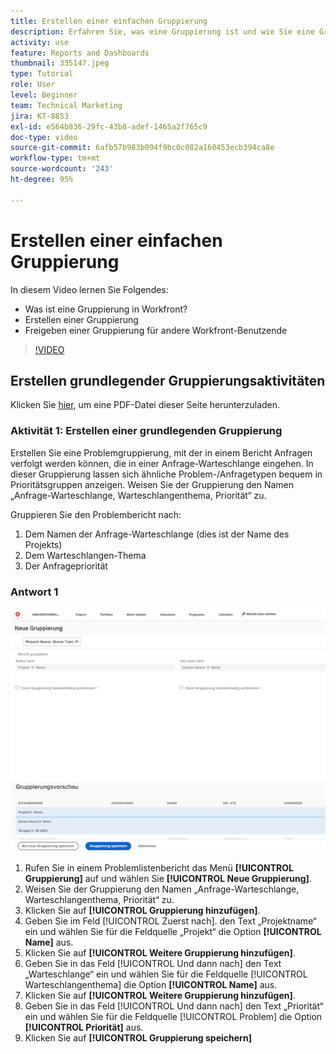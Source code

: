 ```yaml
---
title: Erstellen einer einfachen Gruppierung
description: Erfahren Sie, was eine Gruppierung ist und wie Sie eine Gruppierung erstellen und mit anderen Benutzenden in Workfront teilen können.
activity: use
feature: Reports and Dashboards
thumbnail: 335147.jpeg
type: Tutorial
role: User
level: Beginner
team: Technical Marketing
jira: KT-8853
exl-id: e564b836-29fc-43b8-adef-1465a2f765c9
doc-type: video
source-git-commit: 6afb57b983b094f9bc0c082a160453ecb394ca8e
workflow-type: tm+mt
source-wordcount: '243'
ht-degree: 95%

---
```


# Erstellen einer einfachen Gruppierung

In diesem Video lernen Sie Folgendes:

* Was ist eine Gruppierung in Workfront?
* Erstellen einer Gruppierung
* Freigeben einer Gruppierung für andere Workfront-Benutzende

>[!VIDEO](https://video.tv.adobe.com/v/335147/?quality=12&learn=on)

## Erstellen grundlegender Gruppierungsaktivitäten

Klicken Sie [hier](/help/assets/create-basic-grouping-activities.pdf), um eine PDF-Datei dieser Seite herunterzuladen.

### Aktivität 1: Erstellen einer grundlegenden Gruppierung

Erstellen Sie eine Problemgruppierung, mit der in einem Bericht Anfragen verfolgt werden können, die in einer Anfrage-Warteschlange eingehen. In dieser Gruppierung lassen sich ähnliche Problem-/Anfragetypen bequem in Prioritätsgruppen anzeigen. Weisen Sie der Gruppierung den Namen „Anfrage-Warteschlange, Warteschlangenthema, Priorität“ zu.

Gruppieren Sie den Problembericht nach:

1. Dem Namen der Anfrage-Warteschlange (dies ist der Name des Projekts)
1. Dem Warteschlangen-Thema
1. Der Anfragepriorität

### Antwort 1

![Ein Screenshot des Bildschirms zur Erstellung einer neuen Gruppierung](assets/grouping-exercise.png)

1. Rufen Sie in einem Problemlistenbericht das Menü **[!UICONTROL Gruppierung]** auf und wählen Sie **[!UICONTROL Neue Gruppierung]**.
1. Weisen Sie der Gruppierung den Namen „Anfrage-Warteschlange, Warteschlangenthema, Priorität“ zu.
1. Klicken Sie auf **[!UICONTROL Gruppierung hinzufügen]**.
1. Geben Sie im Feld [!UICONTROL Zuerst nach]. den Text „Projektname“ ein und wählen Sie für die Feldquelle „Projekt“ die Option **[!UICONTROL Name]** aus.
1. Klicken Sie auf **[!UICONTROL Weitere Gruppierung hinzufügen]**.
1. Geben Sie in das Feld [!UICONTROL Und dann nach] den Text „Warteschlange“ ein und wählen Sie für die Feldquelle [!UICONTROL Warteschlangenthema] die Option **[!UICONTROL Name]** aus.
1. Klicken Sie auf **[!UICONTROL Weitere Gruppierung hinzufügen]**.
1. Geben Sie in das Feld [!UICONTROL Und dann nach] den Text „Priorität“ ein und wählen Sie für die Feldquelle [!UICONTROL Problem] die Option **[!UICONTROL Priorität]** aus.
1. Klicken Sie auf **[!UICONTROL Gruppierung speichern]**

